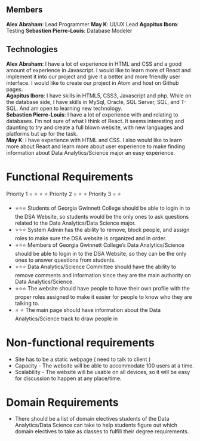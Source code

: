 
## Members
**Alex Abraham**:  Lead Programmer
**May K**: UI/UX Lead
**Agapitus Iboro**: Testing
**Sebastien Pierre-Louis**: Database Modeler

## Technologies
**Alex Abraham**: I have a lot of experience in HTML and CSS and a good amount of experience in Javascript. I would like to learn more of React and implement it into our project and give it a better and more friendly user interface. I would like to create our project in Atom and host on Github pages. \
**Agapitus Iboro**: I have skills in HTML5, CSS3, Javascript and php. While on the database side, I have skills in MySql, Oracle, SQL Server, SQL, and T-SQL.  And am open to learning new technology. \
**Sebastien Pierre-Louis**: I have a lot of experience with and relating to databases. I’m not sure of what I think of React. It seems interesting and daunting to try and create a full blown website, with new languages and platforms but up for the task. \
**May K**: I have experience with HTML and CSS. I also would like to learn more about React and learn more about user experience to make finding information about Data Analytics/Science major an easy experience.



# Functional Requirements 


Priority 1 = :star: :star: :star:
Priority 2 = :star: :star:
Priority 3 = :star:


- :star::star::star: Students of Georgia Gwinnett College should be able to login in to the DSA Website, so  students would be the only ones to ask questions related to the Data Analytics/Data Science major. 
- :star::star::star: System Admin has the ability to remove, block people, and assign roles to make sure the DSA website is organized and in order. 
- :star::star::star: Members of Georgia Gwinnett College’s Data Analytics/Science should be able to login in to the DSA Website, so they can be the only ones to answer questions from students. 
- :star::star::star: Data Analytics/Science Committee should have the ability to remove comments and information since they are the main authority on Data Analytics/Science. 
- :star::star::star: The website should have people to have their own profile with the proper roles assigned to make it easier for people to know who they are talking to. 
- :star: :star: The main page should have information about the Data Analytics/Science track to draw people in 


# Non-functional requirements 

- Site has to be a static webpage ( need to talk to client )
- Capacity - The website will be able to accommodate 100 users at a time.
- Scalability - The website will be usable on all devices, so it will be easy for discussion to happen at any place/time.

# Domain Requirements

- There should be a list of domain electives students of the Data Analytics/Data Science can take to help students figure out which domain electives to take as classes to fulfill their degree requirements.

